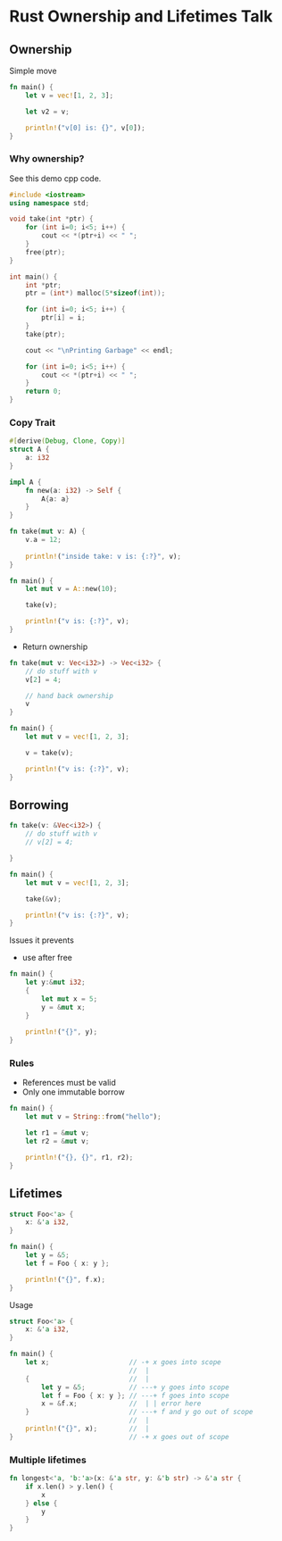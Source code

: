 # Rust Ownership and Lifetimes Talk

## Ownership

Simple move
```rust
fn main() {
    let v = vec![1, 2, 3];

    let v2 = v;

    println!("v[0] is: {}", v[0]);
}
```

### Why ownership? 

See this demo cpp code.
```cpp
#include <iostream>
using namespace std;

void take(int *ptr) {
    for (int i=0; i<5; i++) {
		cout << *(ptr+i) << " ";
	}
	free(ptr);
}

int main() {
    int *ptr;
	ptr = (int*) malloc(5*sizeof(int));

	for (int i=0; i<5; i++) {
		ptr[i] = i;
	}
	take(ptr);

	cout << "\nPrinting Garbage" << endl;

	for (int i=0; i<5; i++) {
		cout << *(ptr+i) << " ";
	}
	return 0;
}
```

### Copy Trait

```rust
#[derive(Debug, Clone, Copy)]
struct A {
    a: i32
}

impl A {
    fn new(a: i32) -> Self {
        A{a: a}
    }
}

fn take(mut v: A) {
    v.a = 12;
    
    println!("inside take: v is: {:?}", v);
}

fn main() {
    let mut v = A::new(10);

    take(v);

    println!("v is: {:?}", v);
}
```

- Return ownership

```rust
fn take(mut v: Vec<i32>) -> Vec<i32> {
    // do stuff with v
    v[2] = 4;

    // hand back ownership
    v
}

fn main() {
    let mut v = vec![1, 2, 3];

    v = take(v);

    println!("v is: {:?}", v);
}
```


## Borrowing

```rust
fn take(v: &Vec<i32>) {
    // do stuff with v
    // v[2] = 4;

}

fn main() {
    let mut v = vec![1, 2, 3];

    take(&v);

    println!("v is: {:?}", v);
}
```


Issues it prevents

- use after free
```rust
fn main() {
    let y:&mut i32;
    {
        let mut x = 5;
        y = &mut x;
    }
    
    println!("{}", y);
}
```


### Rules

- References must be valid
- Only one immutable borrow

```rust
fn main() {
    let mut v = String::from("hello");

    let r1 = &mut v;
    let r2 = &mut v;

    println!("{}, {}", r1, r2);
}
```


## Lifetimes


```rust
struct Foo<'a> {
    x: &'a i32,
}

fn main() {
    let y = &5;
    let f = Foo { x: y };

    println!("{}", f.x);
}
```


Usage
```rust
struct Foo<'a> {
    x: &'a i32,
}

fn main() {
    let x;                    // -+ x goes into scope
                              //  |
    {                         //  |
        let y = &5;           // ---+ y goes into scope
        let f = Foo { x: y }; // ---+ f goes into scope
        x = &f.x;             //  | | error here
    }                         // ---+ f and y go out of scope
                              //  |
    println!("{}", x);        //  |
}                             // -+ x goes out of scope

```

### Multiple lifetimes

```rust
fn longest<'a, 'b:'a>(x: &'a str, y: &'b str) -> &'a str {
    if x.len() > y.len() {
        x
    } else {
        y
    }
}
```
